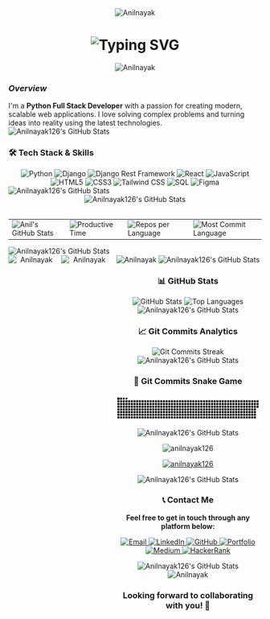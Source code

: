 <div align="center">
    <img src="https://raw.githubusercontent.com/BrunnerLivio/brunnerlivio/refs/heads/master/images/welcome.png" alt="Anilnayak"/>
</div>
<div align="center">
    <h1>
       <img src="https://readme-typing-svg.demolab.com?font=Jetbrains+mono&size=40&duration=4000&color=33FF33&center=true&vCenter=true&width=435&lines=Hey..+I'm+ Anil+Nayak;This+is..;..my+Github..;" alt="Typing SVG"/>
    </h1>
</div>
<div align="center">
 <img src="https://user-images.githubusercontent.com/74038190/212284115-f47cd8ff-2ffb-4b04-b5bf-4d1c14c0247f.gif" alt="Anilnayak"/>
</div>

### *Overview*

I'm a **Python Full Stack Developer** with a passion for creating modern, scalable web applications. I love solving complex problems and turning ideas into reality using the latest technologies.
<img src="https://user-images.githubusercontent.com/74038190/212284100-561aa473-3905-4a80-b561-0d28506553ee.gif" alt="Anilnayak126's GitHub Stats"/>
### 🛠️ **Tech Stack & Skills**

<div align="center">
   <lottie-player src="https://assets10.lottiefiles.com/packages/lf20_zyamqvfu.json" background="transparent" speed="1" style="width: 100px; height: 100px;" loop autoplay></lottie-player>
   <lottie-player src="https://assets10.lottiefiles.com/packages/lf20_qf7l6wzu.json" background="transparent" speed="1" style="width: 100px; height: 100px;" loop autoplay></lottie-player>
</div>


<div align="center">
   <img src="https://img.shields.io/badge/Python-3776AB?style=for-the-badge&logo=python&logoColor=white" alt="Python" />
   <img src="https://img.shields.io/badge/Django-092E20?style=for-the-badge&logo=django&logoColor=white" alt="Django" />
   <img src="https://img.shields.io/badge/DRF-DjangoRestFramework-red?style=for-the-badge&logo=django&logoColor=white" alt="Django Rest Framework" />
   <img src="https://img.shields.io/badge/React-61DAFB?style=for-the-badge&logo=react&logoColor=white" alt="React" />
   <img src="https://img.shields.io/badge/JavaScript-F7DF1E?style=for-the-badge&logo=javascript&logoColor=black" alt="JavaScript" />
   <img src="https://img.shields.io/badge/HTML5-E34F26?style=for-the-badge&logo=html5&logoColor=white" alt="HTML5" />
   <img src="https://img.shields.io/badge/CSS3-1572B6?style=for-the-badge&logo=css3&logoColor=white" alt="CSS3" />
   <img src="https://img.shields.io/badge/TailwindCSS-38B2AC?style=for-the-badge&logo=tailwind-css&logoColor=white" alt="Tailwind CSS" />
   <img src="https://img.shields.io/badge/SQL-4479A1?style=for-the-badge&logo=postgresql&logoColor=white" alt="SQL" />
   <img src="https://img.shields.io/badge/Figma-F24E1E?style=for-the-badge&logo=figma&logoColor=white" alt="Figma" />
</div>

<img src="https://user-images.githubusercontent.com/74038190/212284100-561aa473-3905-4a80-b561-0d28506553ee.gif" alt="Anilnayak126's GitHub Stats"/>
<div align="center">
    <img src="https://github-profile-summary-cards.vercel.app/api/cards/profile-details?username=Anilnayak126&theme=github_dark" alt="Anilnayak126's GitHub Stats"/>
</div>

<br>


<table align="center" width="100%" height="100%">
    <tr>
        <td><img src="https://github-profile-summary-cards.vercel.app/api/cards/stats?username=Anilnayak126&theme=github_dark" alt="Anil's GitHub Stats"/></td>
        <td><img src="https://github-profile-summary-cards.vercel.app/api/cards/productive-time?username=Anilnayak126&theme=github_dark&utcOffset=10" alt="Productive Time"/></td>
        <td><img src="https://github-profile-summary-cards.vercel.app/api/cards/repos-per-language?username=Anilnayak126&theme=github_dark" alt="Repos per Language"/></td>
        <td><img src="https://github-profile-summary-cards.vercel.app/api/cards/most-commit-language?username=Anilnayak126&theme=github_dark" alt="Most Commit Language"/></td>
    </tr>
</table>




<img src="https://user-images.githubusercontent.com/74038190/212284100-561aa473-3905-4a80-b561-0d28506553ee.gif" alt="Anilnayak126's GitHub Stats"/>

<div align="center" style="display: flex; justify-content: center; gap: 10px;">
    <img src="https://user-images.githubusercontent.com/74038190/218265814-3084a4ba-809c-4135-afc0-8685d0f634b3.gif" alt="Anilnayak" width="400" />
    <img src="https://user-images.githubusercontent.com/74038190/216644497-1951db19-8f3d-4e44-ac08-8e9d7e0d94a7.gif" alt="Anilnayak" width="400" />
<div/>



 <img src="https://user-images.githubusercontent.com/74038190/212747107-5b654ba5-31c6-4366-b42b-51b822e9bc52.gif" alt="Anilnayak" />

 <img src="https://user-images.githubusercontent.com/74038190/212284100-561aa473-3905-4a80-b561-0d28506553ee.gif" alt="Anilnayak126's GitHub Stats"/>


### 📊 **GitHub Stats**

<div align="center">
    <img src="https://github-readme-stats.vercel.app/api?username=Anilnayak126&show_icons=true&theme=radical" alt="GitHub Stats" />
    <img src="https://github-readme-stats.vercel.app/api/top-langs/?username=Anilnayak126&layout=compact&theme=radical" alt="Top Languages" />
</div>


<img src="https://user-images.githubusercontent.com/74038190/212284100-561aa473-3905-4a80-b561-0d28506553ee.gif" alt="Anilnayak126's GitHub Stats"/>

### 📈 **Git Commits Analytics**

<div align="center">
    <img src="https://github-readme-streak-stats.herokuapp.com/?user=Anilnayak126&theme=radical" alt="Git Commits Streak" />
</div>

<img src="https://user-images.githubusercontent.com/74038190/212284100-561aa473-3905-4a80-b561-0d28506553ee.gif" alt="Anilnayak126's GitHub Stats"/>

### 🐍 **Git Commits Snake Game**

![snake gif](https://github.com/Anilnayak126/Anilnayak126/blob/output/github-snake-dark.svg)
<img src="https://user-images.githubusercontent.com/74038190/212284100-561aa473-3905-4a80-b561-0d28506553ee.gif" alt="Anilnayak126's GitHub Stats"/>
<p align="center">
    <img src="https://komarev.com/ghpvc/?username=anilnayak126&label=Profile%20views&color=0e75b6&style=flat" alt="anilnayak126" />
</p>

<p align="center">
    <a href="https://github.com/ryo-ma/github-profile-trophy"><img src="https://github-profile-trophy.vercel.app/?username=anilnayak126" alt="anilnayak126" /></a>
</p>

<img src="https://user-images.githubusercontent.com/74038190/212284100-561aa473-3905-4a80-b561-0d28506553ee.gif" alt="Anilnayak126's GitHub Stats"/>



### 📞 **Contact Me**

**Feel free to get in touch through any platform below:**

<div align="center">
<p align="center">
    <a href="mailto:nayakanil43603@gmail.com"> <img src="https://img.shields.io/badge/Email-D14836?style=for-the-badge&logo=gmail&logoColor=white" alt="Email"> </a> 
    <a href="https://www.linkedin.com/in/anil-kumar-nayak"> <img src="https://img.shields.io/badge/LinkedIn-0077B5?style=for-the-badge&logo=linkedin&logoColor=white" alt="LinkedIn"> </a>
    <a href="https://github.com/Anilnayak126"> <img src="https://img.shields.io/badge/GitHub-181717?style=for-the-badge&logo=github&logoColor=white" alt="GitHub"> </a> 
    <a href="https://anilzportfolio.netlify.app/"> <img src="https://img.shields.io/badge/Portfolio-FF5722?style=for-the-badge&logo=google-chrome&logoColor=white" alt="Portfolio"> </a> 
    <a href="https://medium.com/@nayakanil43603" target="blank"> <img src="https://img.shields.io/badge/Medium-12100E?style=for-the-badge&logo=medium&logoColor=white" alt="Medium"> </a> 
    <a href="https://www.hackerrank.com/nayakanil43603" target="blank"> <img src="https://img.shields.io/badge/HackerRank-2EC866?style=for-the-badge&logo=hackerrank&logoColor=white" alt="HackerRank"> </a>
</p>
</div>

<img src="https://user-images.githubusercontent.com/74038190/212284100-561aa473-3905-4a80-b561-0d28506553ee.gif" alt="Anilnayak126's GitHub Stats"/>

<div align="center">
    <img src="https://raw.githubusercontent.com/BrunnerLivio/brunnerlivio/master/images/marquee.svg" alt="Anilnayak" width="1000px"/>
</div>

### Looking forward to collaborating with you! 🚀 
